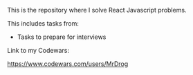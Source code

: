 This is the repository where I solve React Javascript problems.

This includes tasks from:

- Tasks to prepare for interviews

Link to my Codewars:

https://www.codewars.com/users/MrDrog